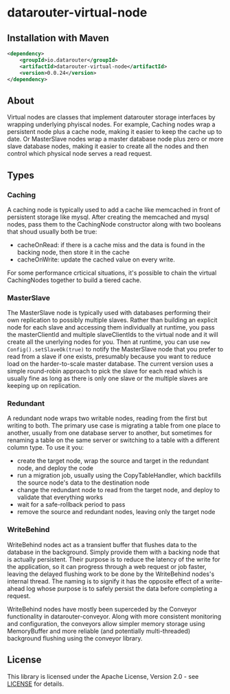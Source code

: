 # datarouter-virtual-node

## Installation with Maven

```xml
<dependency>
	<groupId>io.datarouter</groupId>
	<artifactId>datarouter-virtual-node</artifactId>
	<version>0.0.24</version>
</dependency>
```

## About

Virtual nodes are classes that implement datarouter storage interfaces by wrapping underlying phyiscal nodes.  For example, Caching nodes wrap a persistent
node plus a cache node, making it easier to keep the cache up to date.  Or MasterSlave nodes wrap a master database node plus zero or more slave database nodes,
making it easier to create all the nodes and then control which physical node serves a read request.

## Types

### Caching

A caching node is typically used to add a cache like memcached in front of persistent storage like mysql.  After creating the memcached and mysql nodes, 
pass them to the CachingNode constructor along with two booleans that shoud usually both be true:
- cacheOnRead: if there is a cache miss and the data is found in the backing node, then store it in the cache
- cacheOnWrite: update the cached value on every write.

For some performance crticical situations, it's possible to chain the virtual CachingNodes together to build a tiered cache.

### MasterSlave

The MasterSlave node is typically used with databases performing their own replication to possibly multiple slaves.  Rather than building an explicit node
for each slave and accessing them individually at runtime, you pass the masterClientId and multiple slaveClientIds to the virtual node and it will
create all the unerlying nodes for you.  Then at runtime, you can use `new Config().setSlaveOk(true)` to notify the MasterSlave node that you prefer to
read from a slave if one exists, presumably because you want to reduce load on the harder-to-scale master database.  The current version uses a simple round-robin 
approach to pick the slave for each read which is usually fine as long as there is only one slave or the multiple slaves are keeping up on replication.

### Redundant

A redundant node wraps two writable nodes, reading from the first but writing to both.  The primary use case is migrating a table from one place to another,
usually from one database server to another, but sometimes for renaming a table on the same server or switching to a table with a different column type.  To use it
you:
- create the target node, wrap the source and target in the redundant node, and deploy the code
- run a migration job, usually using the CopyTableHandler, which backfills the source node's data to the destination node
- change the redundant node to read from the target node, and deploy to validate that everything works
- wait for a safe-rollback period to pass
- remove the source and redundant nodes, leaving only the target node

### WriteBehind

WriteBehind nodes act as a transient buffer that flushes data to the database in the background.  Simply provide them with a backing node that is actually persistent.
Their purpose is to reduce the latency of the write for the application, so it can progress through a web request or job faster, leaving the delayed flushing
work to be done by the WriteBehind nodes's internal thread.  The naming is to signify it has the opposite effect of a write-ahead log whose purpose is to safely
persist the data before completing a request.

WriteBehind nodes have mostly been superceded by the Conveyor functionality in datarouter-conveyor.  Along with more consistent monitoring and configuration, the 
conveyors allow simpler memory storage using MemoryBuffer and more reliable (and potentially multi-threaded) background flushing using the conveyor library.

## License

This library is licensed under the Apache License, Version 2.0 - see [LICENSE](../LICENSE) for details.

